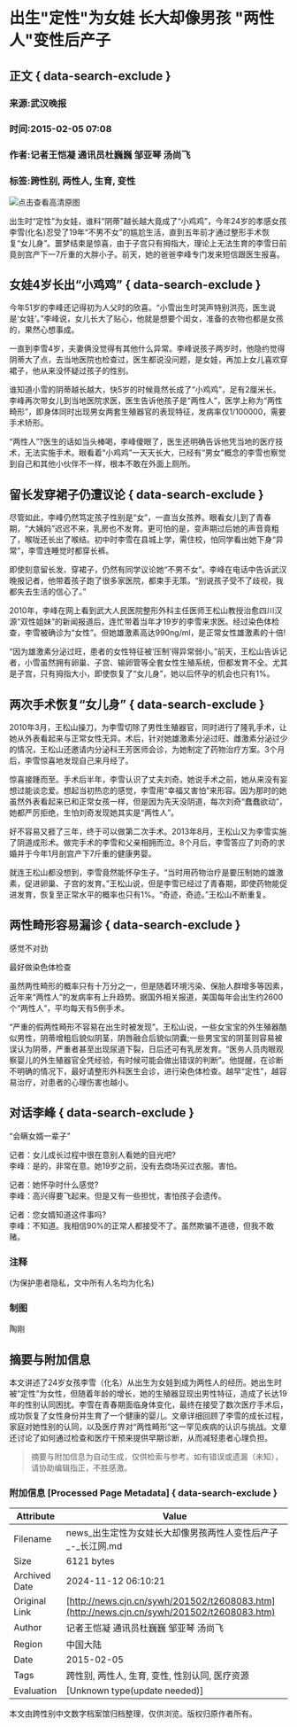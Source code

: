 # 出生"定性"为女娃 长大却像男孩 "两性人"变性后产子

## 正文 { data-search-exclude }


### 来源:武汉晚报  
### 时间:2015-02-05 07:08  
### 作者:记者王恺凝 通讯员杜巍巍 邹亚琴 汤尚飞  
### 标签:跨性别, 两性人, 生育, 变性  

![点击查看高清原图](./W020150205258494136825.jpg)

出生时“定性”为女娃，谁料“阴蒂”越长越大竟成了“小鸡鸡”，今年24岁的孝感女孩李雪(化名)忍受了19年“不男不女”的尴尬生活，直到五年前才通过整形手术恢复“女儿身”。噩梦结束是惊喜，由于子宫只有拇指大，理论上无法生育的李雪日前竟剖宫产下一7斤重的大胖小子。前天，她的爸爸李峰专门发来短信跟医生报喜。

## 女娃4岁长出“小鸡鸡” { data-search-exclude }

今年51岁的李峰还记得初为人父时的欣喜。“小雪出生时哭声特别洪亮，医生说是‘女娃’。”李峰说，女儿长大了贴心，他就是想要个闺女，准备的衣物也都是女孩的，果然心想事成。

一直到李雪4岁，夫妻俩没觉得有其他什么异常。李峰说孩子两岁时，他隐约觉得阴蒂大了点，去当地医院也检查过，医生都说没问题，是女娃，再加上女儿喜欢穿裙子，他从来没怀疑过孩子的性别。

谁知道小雪的阴蒂越长越大，快5岁的时候竟然长成了“小鸡鸡”，足有2厘米长。李峰再次带女儿到当地医院求医，医生告诉他孩子是“两性人”，医学上称为“两性畸形”，即身体同时出现男女两套生殖器官的表现特征，发病率仅1/100000，需要手术矫形。

“两性人”?医生的话如当头棒喝，李峰傻眼了，医生还明确告诉他凭当地的医疗技术，无法实施手术。眼看着“小鸡鸡”一天天长大，已经有“男女”概念的李雪也察觉到自己和其他小伙伴不一样，根本不敢在外面上厕所。

## 留长发穿裙子仍遭议论 { data-search-exclude }

尽管如此，李峰仍然笃定孩子性别是“女”，一直当女孩养。眼看女儿到了青春期，“大姨妈”迟迟不来，乳房也不发育。更可怕的是，变声期过后她的声音竟粗了，喉咙还长出了喉结。初中时李雪在县城上学，需住校，怕同学看出她下身“异常”，李雪连睡觉时都穿长裤。

即使刻意留长发、穿裙子，仍然有同学议论她“不男不女”。李峰在电话中告诉武汉晚报记者，他带着孩子跑了很多家医院，都束手无策。“别说孩子受不了歧视，我都失去生活的信心了。”

2010年，李峰在网上看到武大人民医院整形外科主任医师王松山教授治愈四川汉源“双性姐妹”的新闻报道后，连忙带着当年才19岁的李雪来求医。经过染色体检查，李雪被确诊为“女性”。但她雄激素高达990ng/ml，是正常女性雄激素的十倍!

“因为雄激素分泌过旺，患者的女性特征被‘压制’得异常弱小。”前天，王松山告诉记者，小雪虽然拥有卵巢、子宫、输卵管等全套女性生殖系统，但都发育不全。尤其是子宫，只有拇指大小，即使恢复了“女儿身”，她以后怀孕的机会也只有1%。

## 两次手术恢复“女儿身” { data-search-exclude }

2010年3月，王松山操刀，为李雪切除了男性生殖器官，同时进行了隆乳手术，让她从外表看起来与正常女性无异。术后，针对她雄激素分泌过旺、雌激素分泌过少的情况，王松山还邀请内分泌科王芳医师会诊，为她制定了药物治疗方案。3个月后，李雪惊喜地发现自己来月经了。

惊喜接踵而至。手术后半年，李雪认识了丈夫刘奇。她说手术之前，她从来没有妄想过能谈恋爱。想起当初热恋的感觉，李雪用“幸福又害怕”来形容。因为那时的她虽然外表看起来已和正常女孩一样，但是因为先天没阴道，每次刘奇“蠢蠢欲动”，她都严厉拒绝，生怕刘奇发现她其实是“两性人”。

好不容易又捱了三年，终于可以做第二次手术。2013年8月，王松山又为李雪实施了阴道成形术。做完手术的李雪和父亲相拥而泣。8个月后，李雪答应了刘奇的求婚并于今年1月剖宫产下7斤重的健康男婴。

就连王松山都没想到，李雪竟然能怀孕生子。“当时用药物治疗是要压制她的雄激素，促进卵巢、子宫的发育。”王松山说，但是李雪已经过了青春期，即使药物能促进发育，恢复至正常水平的概率也只有1%。“奇迹，奇迹。”王松山不断重复。

## 两性畸形容易漏诊 { data-search-exclude }

感觉不对劲

最好做染色体检查

虽然两性畸形的概率只有十万分之一，但是随着环境污染、保胎人群增多等因素，近年来“两性人”的发病率有上升趋势。据国外相关报道，美国每年会出生约2600个“两性人”，平均每天有5例手术。

“严重的假两性畸形不容易在出生时被发现”。王松山说，一些女宝宝的外生殖器酷似男性，阴蒂增粗后貌似阴茎，阴唇融合后貌似阴囊;一些男宝宝的阴茎则容易被误认为阴蒂，严重者甚至出现尿道下裂，日后还可有乳房发育。“医务人员肉眼观察婴儿的外生殖器官全凭经验，有时候可能会做出错误的判断”。他提醒，在诊断不明确的情况下，最好请整形外科医生会诊，进行染色体检查。越早“定性”，越容易治疗，对患者的心理伤害也越小。

## 对话李峰 { data-search-exclude }

“会瞒女婿一辈子”

记者：女儿成长过程中很在意别人看她的目光吧?  
李峰：是的，非常在意。她19岁之前，没有去商场买过衣服。害怕。

记者：她怀孕时什么感觉?  
李峰：高兴得要飞起来。但是又有一些担忧，害怕孩子会遗传。

记者：您女婿知道这件事吗?  
李峰：不知道。我相信90%的正常人都接受不了。虽然欺骗不道德，但我不敢赌。

### 注释
(为保护患者隐私，文中所有人名均为化名)

### 制图
陶刚

## 摘要与附加信息

<!-- tcd_abstract -->
本文讲述了24岁女孩李雪（化名）从出生为女娃到成为两性人的经历。她出生时被“定性”为女性，但随着年龄的增长，她的生殖器显现出男性特征，造成了长达19年的性别认同困扰。李雪在青春期面临身体变化，最终在接受了数次医疗手术后，成功恢复了女性身份并生育了一个健康的婴儿。文章详细回顾了李雪的成长过程，家庭对她性别的认同，以及医疗界对“两性畸形”这一罕见疾病的认识与挑战。文章还讨论了如何通过检查和医疗干预来提供早期诊断，从而减轻患者心理负担。
<!-- tcd_abstract_end -->

> 摘要与附加信息为自动生成，仅供检索与参考。如有错误或遗漏（未知），请协助编辑指正，不胜感激。

### 附加信息 [Processed Page Metadata] { data-search-exclude }

| Attribute       | Value                                  |
|-----------------|----------------------------------------|
| Filename        | news_出生定性为女娃长大却像男孩两性人变性后产子_-_长江网.md                             |
| Size            | 6121 bytes                           |
| Archived Date   | 2024-11-12 06:10:21                             |
| Original Link   | [http://news.cjn.cn/sywh/201502/t2608083.htm](http://news.cjn.cn/sywh/201502/t2608083.htm)                       |
| Author          | 记者王恺凝 通讯员杜巍巍 邹亚琴 汤尚飞                               |
| Region          | 中国大陆                               |
| Date            | 2015-02-05                                 |
| Tags            | 跨性别, 两性人, 生育, 变性, 性别认同, 医疗资源                                 |
| Evaluation            | [Unknown type(update needed)]                                 |
<!-- tcd_table_end -->

本文由跨性别中文数字档案馆归档整理，仅供浏览。版权归原作者所有。
